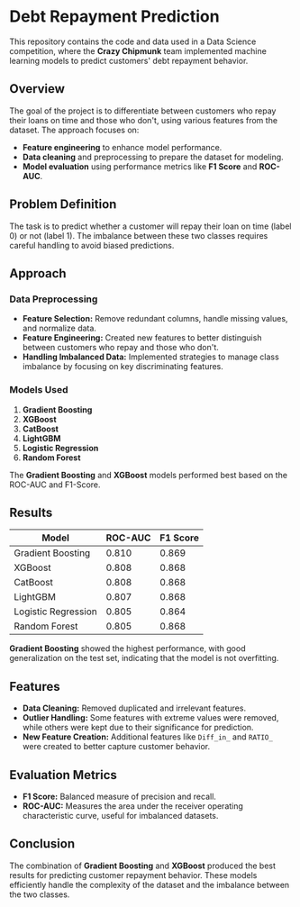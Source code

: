 # Debt Repayment Prediction

This repository contains the code and data used in a Data Science competition, where the **Crazy Chipmunk** team implemented machine learning models to predict customers' debt repayment behavior.

## Overview

The goal of the project is to differentiate between customers who repay their loans on time and those who don't, using various features from the dataset. The approach focuses on:
- **Feature engineering** to enhance model performance.
- **Data cleaning** and preprocessing to prepare the dataset for modeling.
- **Model evaluation** using performance metrics like **F1 Score** and **ROC-AUC**.

## Problem Definition

The task is to predict whether a customer will repay their loan on time (label 0) or not (label 1). The imbalance between these two classes requires careful handling to avoid biased predictions.

## Approach

### Data Preprocessing
- **Feature Selection:** Remove redundant columns, handle missing values, and normalize data.
- **Feature Engineering:** Created new features to better distinguish between customers who repay and those who don't.
- **Handling Imbalanced Data:** Implemented strategies to manage class imbalance by focusing on key discriminating features.

### Models Used
1. **Gradient Boosting**
2. **XGBoost**
3. **CatBoost**
4. **LightGBM**
5. **Logistic Regression**
6. **Random Forest**

The **Gradient Boosting** and **XGBoost** models performed best based on the ROC-AUC and F1-Score.

## Results

| Model                   | ROC-AUC | F1 Score |
|--------------------------|---------|----------|
| Gradient Boosting         | 0.810   | 0.869    |
| XGBoost                   | 0.808   | 0.868    |
| CatBoost                  | 0.808   | 0.868    |
| LightGBM                  | 0.807   | 0.868    |
| Logistic Regression       | 0.805   | 0.864    |
| Random Forest             | 0.805   | 0.868    |

**Gradient Boosting** showed the highest performance, with good generalization on the test set, indicating that the model is not overfitting.

## Features

- **Data Cleaning:** Removed duplicated and irrelevant features.
- **Outlier Handling:** Some features with extreme values were removed, while others were kept due to their significance for prediction.
- **New Feature Creation:** Additional features like `Diff_in_` and `RATIO_` were created to better capture customer behavior.

## Evaluation Metrics
- **F1 Score:** Balanced measure of precision and recall.
- **ROC-AUC:** Measures the area under the receiver operating characteristic curve, useful for imbalanced datasets.

## Conclusion

The combination of **Gradient Boosting** and **XGBoost** produced the best results for predicting customer repayment behavior. These models efficiently handle the complexity of the dataset and the imbalance between the two classes.
